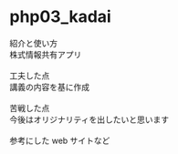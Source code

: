 # php03_kadai

紹介と使い方<br>
株式情報共有アプリ<br>
<br>
工夫した点<br>
講義の内容を基に作成<br>
<br>
苦戦した点<br>
今後はオリジナリティを出したいと思います<br>
<br>
参考にした web サイトなど<br>
